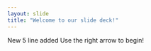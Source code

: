 ```yaml
---
layout: slide
title: "Welcome to our slide deck!"
---
```

New 5 line added
Use the right arrow to begin!
